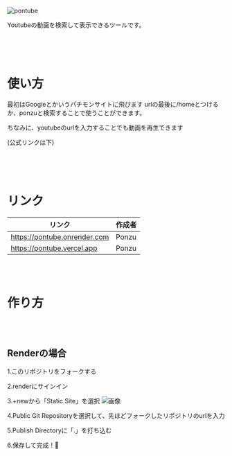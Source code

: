 ![pontube](https://hiracmc.github.io/pt/assets/Pontube.svg)
<br>

Youtubeの動画を検索して表示できるツールです。

<br><br><br>

# 使い方

最初はGoogieとかいうパチモンサイトに飛びます
urlの最後に/homeとつけるか、ponzuと検索することで使うことができます。

ちなみに、youtubeのurlを入力することでも動画を再生できます

(公式リンクは下)

<br><br><br>
# リンク
| リンク | 作成者 |
| --------- | --------- |
| https://pontube.onrender.com   | Ponzu   |
| https://pontube.vercel.app   | Ponzu   |

<br><br>
# 作り方

<br><br>

## Renderの場合
1.このリポジトリをフォークする

2.renderにサインイン

3.+newから「Static Site」を選択
![画像](https://hiracmc.github.io/assets/pt1.jpeg)

4.Public Git Repositoryを選択して、先ほどフォークしたリポジトリのurlを入力

5.Publish Directoryに「.」を打ち込む

6.保存して完成！🎉

